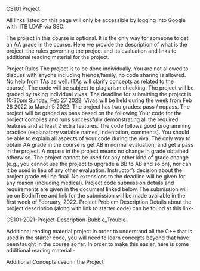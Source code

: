 CS101 Project

All links listed on this page will only be accessible by logging into Google with IITB LDAP via SSO.

The project in this course is optional. It is the only way for someone to get an AA grade in the course. Here we provide the description of what is the project, the rules governing the project and its evaluation and links to additional reading material for the project.

Project Rules
The project is to be done individually. You are not allowed to discuss with anyone including friends/family, no code sharing is allowed. No help from TAs as well. (TAs will clarify concepts as related to the course).
The code will be subject to plagiarism checking.
The project will be graded by taking individual vivas.
The deadline for submitting the project is 10:30pm Sunday, Feb 27 2022. Vivas will be held during the week from Feb 28 2022 to March 5 2022.
The project has two grades: pass / nopass.
The project will be graded as pass based on the following
Your code for the project compiles and runs successfully demonstrating all the required features and at least 2 extra features.
The code follows good programming practice (explanatory variable names, indentation, comments).
You should be able to explain all aspects of your code during the viva.
The only way to obtain AA grade in the course is
get AB in normal evaluation, and
get a pass in the project.
A nopass in the project means no change in grade obtained otherwise.
The project cannot be used for any other kind of grade change (e.g., you cannot use the project to upgrade a BB to AB and so on), nor can it be used in lieu of any other evaluation.
Instructor’s decision about the project grade will be final.
No extensions to the deadline will be given for any reason (including medical).
Project code submission details and requirements are given in the document linked below. The submission will be on BodhiTree and link for the submission will be made available in the first week of February, 2022.
Project Problem Description
Details about the project description (along with link to starter code) can be found at this link-

CS101-2021-Project-Description-Bubble_Trouble

Additional reading material project
In order to understand all the C++ that is used in the starter code, you will need to learn concepts beyond that have been taught in the course so far. In order to make this easier, here is some additional reading material -

Additional Concepts used in the Project